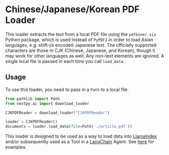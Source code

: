 # Chinese/Japanese/Korean PDF Loader

This loader extracts the text from a local PDF file using the `pdfminer.six` Python package, which is used instead of `PyPDF2` in order to load Asian languages, e.g. shift-jis encoded Japanese text. The officially supported characters are those in CJK (Chinese, Japanese, and Korean), though it may work for other languages as well. Any non-text elements are ignored. A single local file is passed in each time you call `load_data`.

## Usage

To use this loader, you need to pass in a `Path` to a local file.

```python
from pathlib import Path
from nextpy.ai import download_loader

CJKPDFReader = download_loader("CJKPDFReader")

loader = CJKPDFReader()
documents = loader.load_data(file=Path('./article.pdf'))
```

This loader is designed to be used as a way to load data into [LlamaIndex](https://github.com/jerryjliu/gpt_index/tree/main/gpt_index) and/or subsequently used as a Tool in a [LangChain](https://github.com/hwchase17/langchain) Agent. See [here](https://github.com/emptycrown/llama-hub/tree/main) for examples.
